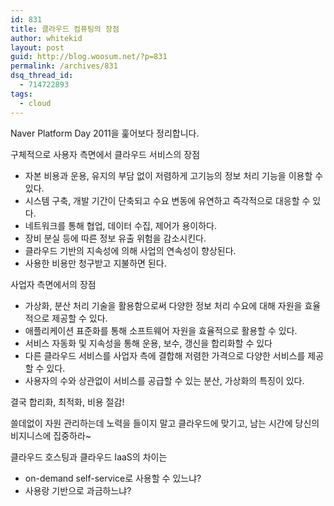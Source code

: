 ```yaml
---
id: 831
title: 클라우드 컴퓨팅의 장점
author: whitekid
layout: post
guid: http://blog.woosum.net/?p=831
permalink: /archives/831
dsq_thread_id:
  - 714722893
tags:
  - cloud
---
```

Naver Platform Day 2011을 훑어보다 정리합니다.

구체적으로 사용자 측면에서 클라우드 서비스의 장점

  * 자본 비용과 운용, 유지의 부담 없이 저렴하게 고기능의 정보 처리 기능을 이용할 수 있다.
  * 시스템 구축, 개발 기간이 단축되고 수요 변동에 유연하고 즉각적으로 대응할 수 있다.
  * 네트워크를 통해 협업, 데이터 수집, 제어가 용이하다.
  * 장비 분실 등에 따른 정보 유출 위험을 감소시킨다.
  * 클라우드 기반의 지속성에 의해 사업의 연속성이 향상된다.
  * 사용한 비용만 청구받고 지불하면 된다.

사업자 측면에서의 장점

  * 가상화, 분산 처리 기술을 활용함으로써 다양한 정보 처리 수요에 대해 자원을 효율적으로 제공할 수 있다.
  * 애플리케이션 표준화를 통해 소프트웨어 자원을 효율적으로 활용할 수 있다.
  * 서비스 자동화 및 지속성을 통해 운용, 보수, 갱신을 합리화할 수 있다
  * 다른 클라우드 서비스를 사업자 측에 결합해 저렴한 가격으로 다양한 서비스를 제공할 수 있다.
  * 사용자의 수와 상관없이 서비스를 공급할 수 있는 분산, 가상화의 특징이 있다.

결국 합리화, 최적화, 비용 절감!

쓸데없이 자원 관리하는데 노력을 들이지 말고 클라우드에 맞기고, 남는 시간에 당신의 비지니스에 집중하라~

클라우드 호스팅과 클라우드 IaaS의 차이는

  * on-demand self-service로 사용할 수 있느냐?
  * 사용랑 기반으로 과금하느냐?